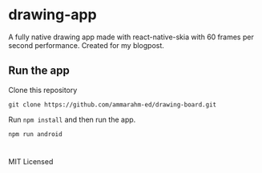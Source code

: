 # drawing-app
A fully native drawing app made with react-native-skia with 60 frames per second performance. Created for my blogpost.

## Run the app
Clone this repository

```
git clone https://github.com/ammarahm-ed/drawing-board.git
```
Run `npm install` and then run the app.

```
npm run android
```

#

MIT Licensed